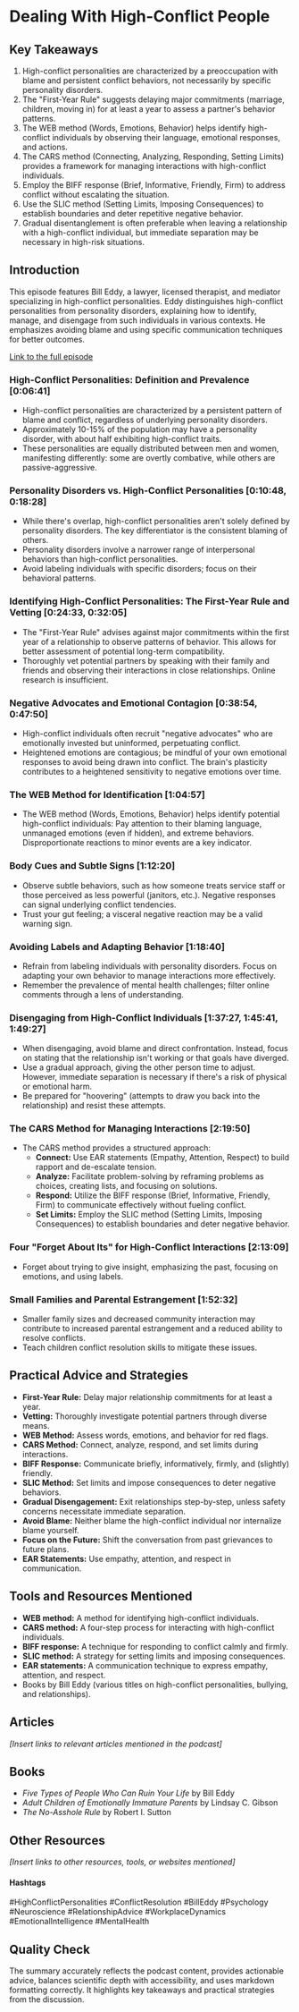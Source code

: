 # Dealing With High-Conflict People

## Key Takeaways
1. High-conflict personalities are characterized by a preoccupation with blame and persistent conflict behaviors, not necessarily by specific personality disorders.
2. The "First-Year Rule" suggests delaying major commitments (marriage, children, moving in) for at least a year to assess a partner's behavior patterns.
3. The WEB method (Words, Emotions, Behavior) helps identify high-conflict individuals by observing their language, emotional responses, and actions.
4. The CARS method (Connecting, Analyzing, Responding, Setting Limits) provides a framework for managing interactions with high-conflict individuals.
5.  Employ the BIFF response (Brief, Informative, Friendly, Firm) to address conflict without escalating the situation.
6.  Use the SLIC method (Setting Limits, Imposing Consequences) to establish boundaries and deter repetitive negative behavior.
7. Gradual disentanglement is often preferable when leaving a relationship with a high-conflict individual, but immediate separation may be necessary in high-risk situations.


## Introduction

This episode features Bill Eddy, a lawyer, licensed therapist, and mediator specializing in high-conflict personalities.  Eddy distinguishes high-conflict personalities from personality disorders, explaining how to identify, manage, and disengage from such individuals in various contexts.  He emphasizes avoiding blame and using specific communication techniques for better outcomes.

[Link to the full episode](https://www.youtube.com/watch?v=SuR0DaYoe0Y)

### High-Conflict Personalities: Definition and Prevalence [0:06:41]
- High-conflict personalities are characterized by a persistent pattern of blame and conflict, regardless of underlying personality disorders.
- Approximately 10-15% of the population may have a personality disorder, with about half exhibiting high-conflict traits.
- These personalities are equally distributed between men and women, manifesting differently: some are overtly combative, while others are passive-aggressive.


### Personality Disorders vs. High-Conflict Personalities [0:10:48, 0:18:28]
-  While there's overlap, high-conflict personalities aren't solely defined by personality disorders.  The key differentiator is the consistent blaming of others.
-  Personality disorders involve a narrower range of interpersonal behaviors than high-conflict personalities.
- Avoid labeling individuals with specific disorders; focus on their behavioral patterns.


### Identifying High-Conflict Personalities: The First-Year Rule and Vetting [0:24:33, 0:32:05]
- The "First-Year Rule" advises against major commitments within the first year of a relationship to observe patterns of behavior. This allows for better assessment of potential long-term compatibility.
- Thoroughly vet potential partners by speaking with their family and friends and observing their interactions in close relationships.  Online research is insufficient.


### Negative Advocates and Emotional Contagion [0:38:54, 0:47:50]
- High-conflict individuals often recruit "negative advocates" who are emotionally invested but uninformed, perpetuating conflict.
- Heightened emotions are contagious; be mindful of your own emotional responses to avoid being drawn into conflict.  The brain's plasticity contributes to a heightened sensitivity to negative emotions over time.


### The WEB Method for Identification [1:04:57]
- The WEB method (Words, Emotions, Behavior) helps identify potential high-conflict individuals:  Pay attention to their blaming language, unmanaged emotions (even if hidden), and extreme behaviors. Disproportionate reactions to minor events are a key indicator.


### Body Cues and Subtle Signs [1:12:20]
- Observe subtle behaviors, such as how someone treats service staff or those perceived as less powerful (janitors, etc.).  Negative responses can signal underlying conflict tendencies.
- Trust your gut feeling; a visceral negative reaction may be a valid warning sign.


### Avoiding Labels and Adapting Behavior [1:18:40]
- Refrain from labeling individuals with personality disorders. Focus on adapting your own behavior to manage interactions more effectively.
- Remember the prevalence of mental health challenges; filter online comments through a lens of understanding.



### Disengaging from High-Conflict Individuals [1:37:27, 1:45:41, 1:49:27]
- When disengaging, avoid blame and direct confrontation.  Instead, focus on stating that the relationship isn't working or that goals have diverged.
- Use a gradual approach, giving the other person time to adjust. However, immediate separation is necessary if there's a risk of physical or emotional harm.
- Be prepared for "hoovering" (attempts to draw you back into the relationship) and resist these attempts.

### The CARS Method for Managing Interactions [2:19:50]
- The CARS method provides a structured approach:
    - **Connect:** Use EAR statements (Empathy, Attention, Respect) to build rapport and de-escalate tension.
    - **Analyze:** Facilitate problem-solving by reframing problems as choices, creating lists, and focusing on solutions.
    - **Respond:** Utilize the BIFF response (Brief, Informative, Friendly, Firm) to communicate effectively without fueling conflict.
    - **Set Limits:** Employ the SLIC method (Setting Limits, Imposing Consequences) to establish boundaries and deter negative behavior.


### Four "Forget About Its" for High-Conflict Interactions [2:13:09]
- Forget about trying to give insight, emphasizing the past, focusing on emotions, and using labels.

### Small Families and Parental Estrangement [1:52:32]
- Smaller family sizes and decreased community interaction may contribute to increased parental estrangement and a reduced ability to resolve conflicts.
- Teach children conflict resolution skills to mitigate these issues.



## Practical Advice and Strategies

- **First-Year Rule:** Delay major relationship commitments for at least a year.
- **Vetting:**  Thoroughly investigate potential partners through diverse means.
- **WEB Method:**  Assess words, emotions, and behavior for red flags.
- **CARS Method:**  Connect, analyze, respond, and set limits during interactions.
- **BIFF Response:**  Communicate briefly, informatively, firmly, and (slightly) friendly.
- **SLIC Method:** Set limits and impose consequences to deter negative behaviors.
- **Gradual Disengagement:**  Exit relationships step-by-step, unless safety concerns necessitate immediate separation.
- **Avoid Blame:**  Neither blame the high-conflict individual nor internalize blame yourself.
- **Focus on the Future:** Shift the conversation from past grievances to future plans.
- **EAR Statements:**  Use empathy, attention, and respect in communication.


## Tools and Resources Mentioned

- **WEB method:** A method for identifying high-conflict individuals.
- **CARS method:** A four-step process for interacting with high-conflict individuals.
- **BIFF response:** A technique for responding to conflict calmly and firmly.
- **SLIC method:**  A strategy for setting limits and imposing consequences.
- **EAR statements:** A communication technique to express empathy, attention, and respect.
-  Books by Bill Eddy (various titles on high-conflict personalities, bullying, and relationships).


## Articles

*[Insert links to relevant articles mentioned in the podcast]*


## Books

- *Five Types of People Who Can Ruin Your Life* by Bill Eddy
- *Adult Children of Emotionally Immature Parents* by Lindsay C. Gibson
- *The No-Asshole Rule* by Robert I. Sutton


## Other Resources

*[Insert links to other resources, tools, or websites mentioned]*


#### Hashtags

#HighConflictPersonalities #ConflictResolution #BillEddy #Psychology #Neuroscience #RelationshipAdvice #WorkplaceDynamics #EmotionalIntelligence #MentalHealth


## Quality Check

The summary accurately reflects the podcast content, provides actionable advice, balances scientific depth with accessibility, and uses markdown formatting correctly.  It highlights key takeaways and practical strategies from the discussion.
